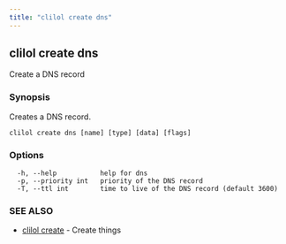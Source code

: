 ```yaml
---
title: "clilol create dns"
---
```

## clilol create dns

Create a DNS record

### Synopsis

Creates a DNS record.

```
clilol create dns [name] [type] [data] [flags]
```

### Options

```
  -h, --help           help for dns
  -p, --priority int   priority of the DNS record
  -T, --ttl int        time to live of the DNS record (default 3600)
```

### SEE ALSO

* [clilol create](clilol_create.md)	 - Create things
